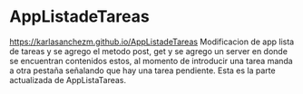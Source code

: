 # AppListadeTareas
https://karlasanchezm.github.io/AppListadeTareas
Modificacion de app lista de tareas y se agrego el metodo post, get y se agrego un server en donde se encuentran contenidos estos, al momento de introducir una tarea manda a otra pestaña señalando
que hay una tarea pendiente. 
Esta es la parte actualizada de AppListaTareas. 
